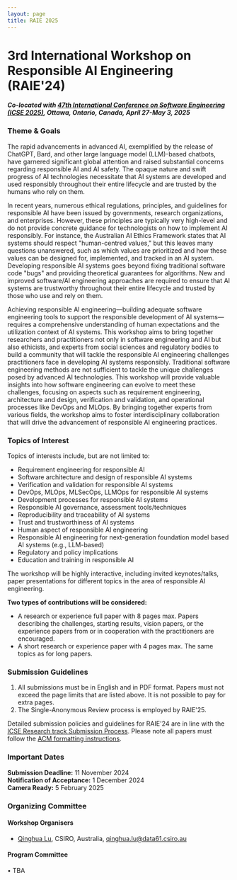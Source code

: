 ```yaml
---
layout: page
title: RAIE 2025
---
```


<!-- <p><img src="/img/pierrebourque.jpg" width="200" /><a href="https://profs.etsmtl.ca/pbourque">Pierre Bourque</a> - ing., Ph.D.</p> -->

# 3rd International Workshop on Responsible AI Engineering (RAIE'24)

***Co-located with [47th International Conference on Software Engineering (ICSE 2025)](https://conf.researchr.org/home/icse-2024), Ottawa, Ontario, Canada, April 27-May 3, 2025***

### Theme & Goals

The rapid advancements in advanced AI, exemplified by the release of ChatGPT, Bard, and other large language model (LLM)-based chatbots, have garnered significant global attention and raised substantial concerns regarding responsible AI and AI safety. The opaque nature and swift progress of AI technologies necessitate that AI systems are developed and used responsibly throughout their entire lifecycle and are trusted by the humans who rely on them.

In recent years, numerous ethical regulations, principles, and guidelines for responsible AI have been issued by governments, research organizations, and enterprises. However, these principles are typically very high-level and do not provide concrete guidance for technologists on how to implement AI responsibly. For instance, the Australian AI Ethics Framework states that AI systems should respect "human-centred values," but this leaves many questions unanswered, such as which values are prioritized and how these values can be designed for, implemented, and tracked in an AI system. Developing responsible AI systems goes beyond fixing traditional software code "bugs" and providing theoretical guarantees for algorithms. New and improved software/AI engineering approaches are required to ensure that AI systems are trustworthy throughout their entire lifecycle and trusted by those who use and rely on them.

Achieving responsible AI engineering—building adequate software engineering tools to support the responsible development of AI systems—requires a comprehensive understanding of human expectations and the utilization context of AI systems. This workshop aims to bring together researchers and practitioners not only in software engineering and AI but also ethicists, and experts from social sciences and regulatory bodies to build a community that will tackle the responsible AI engineering challenges practitioners face in developing AI systems responsibly. Traditional software engineering methods are not sufficient to tackle the unique challenges posed by advanced AI technologies. This workshop will provide valuable insights into how software engineering can evolve to meet these challenges, focusing on aspects such as requirement engineering, architecture and design, verification and validation, and operational processes like DevOps and MLOps. By bringing together experts from various fields, the workshop aims to foster interdisciplinary collaboration that will drive the advancement of responsible AI engineering practices.

### Topics of Interest

Topics of interests include, but are not limited to:

- Requirement engineering for responsible AI
- Software architecture and design of responsible AI systems
- Verification and validation for responsible AI systems
- DevOps, MLOps, MLSecOps, LLMOps for responsible AI systems
- Development processes for responsible AI systems
- Responsible AI governance, assessment tools/techniques
- Reproducibility and traceability of AI systems
- Trust and trustworthiness of AI systems
- Human aspect of responsible AI engineering
- Responsible AI engineering for next-generation foundation model based AI systems (e.g., LLM-based) 
- Regulatory and policy implications
- Education and training in responsible AI

The workshop will be highly interactive, including invited keynotes/talks, paper presentations for different topics in the area of responsible AI engineering. 

**Two types of contributions will be considered:**

- A research or experience full paper with 8 pages max. Papers describing the challenges, starting results, vision papers, or the experience papers from or in cooperation with the practitioners are encouraged.
- A short research or experience paper with 4 pages max. The same topics as for long papers.

### Submission Guidelines
1. All submissions must be in English and in PDF format. Papers must not exceed the page limits that are listed above. It is not possible to pay for extra pages.
2. The Single-Anonymous Review process is employed by RAIE'25.

Detailed submission policies and guidelines for RAIE'24 are in line with the [ICSE Research track Submission Process](https://conf.researchr.org/track/icse-2024/icse-2024-research-track#submission-process). Please note all papers must follow the [ACM formatting 
instructions](https://www.acm.org/publications/proceedings-template). 


### Important Dates

**Submission Deadline:** 11 November 2024
<br>
**Notification of Acceptance:**  1 December 2024
<br>
**Camera Ready:** 5 February 2025

### Organizing Committee

#### Workshop Organisers

- [Qinghua Lu](https://people.csiro.au/L/Q/Qinghua-Lu), CSIRO, Australia, <qinghua.lu@data61.csiro.au>
<!-- - [Apostol Vassilev](https://www.nist.gov/people/apostol-vassilev), NIST, USA, <apostol.vassilev@nist.gov>
- [Foutse Khomh](https://www.polymtl.ca/expertises/en/khomh-foutse), Polytechnique Montréal, Canada, <foutse.khomh@polymtl.ca>
- [Maximilian Poretschkin](https://de.linkedin.com/in/maximilian-poretschkin-00137a161), Fraunhofer IAIS, Germany, <maximilian.poretschkin@iais.fraunhofer.de> -->


#### Program Committee

• TBA
